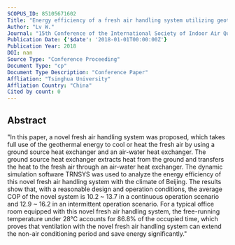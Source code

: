 ```yaml
---
SCOPUS_ID: 85105671602
Title: "Energy efficiency of a fresh air handling system utilizing geothermal energy from the ground source heat exchanger"
Author: "Lv W."
Journal: "15th Conference of the International Society of Indoor Air Quality and Climate, INDOOR AIR 2018"
Publication Date: {'$date': '2018-01-01T00:00:00Z'}
Publication Year: 2018
DOI: nan
Source Type: "Conference Proceeding"
Document Type: "cp"
Document Type Description: "Conference Paper"
Affliation: "Tsinghua University"
Affliation Country: "China"
Cited by count: 0
---
```


## Abstract
"In this paper, a novel fresh air handling system was proposed, which takes full use of the geothermal energy to cool or heat the fresh air by using a ground source heat exchanger and an air-water heat exchanger. The ground source heat exchanger extracts heat from the ground and transfers the heat to the fresh air through an air-water heat exchanger. The dynamic simulation software TRNSYS was used to analyze the energy efficiency of this novel fresh air handling system with the climate of Beijing. The results show that, with a reasonable design and operation conditions, the average COP of the novel system is 10.2 ~ 13.7 in a continuous operation scenario and 12.9 ~ 16.2 in an intermittent operation scenario. For a typical office room equipped with this novel fresh air handling system, the free-running temperature under 28°C accounts for 86.8% of the occupied time, which proves that ventilation with the novel fresh air handling system can extend the non-air conditioning period and save energy significantly."
